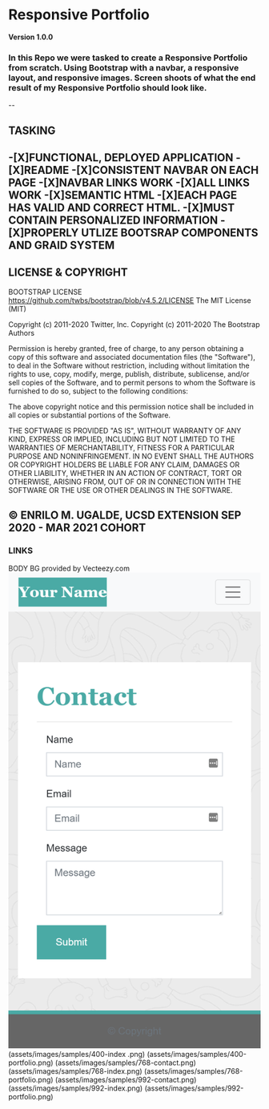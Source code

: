 # Responsive Portfolio
**Version 1.0.0**
### In this Repo we were tasked to create a Responsive Portfolio from scratch. Using Bootstrap with a navbar, a responsive layout, and responsive images. Screen shoots of what the end result of my Responsive Portfolio should look like.
--
## TASKING
-[X]FUNCTIONAL, DEPLOYED APPLICATION
-[X]README
-[X]CONSISTENT NAVBAR ON EACH PAGE
-[X]NAVBAR LINKS WORK
-[X]ALL LINKS WORK
-[X]SEMANTIC HTML
-[X]EACH PAGE HAS VALID AND CORRECT HTML.
-[X]MUST CONTAIN PERSONALIZED INFORMATION
-[X]PROPERLY UTLIZE BOOTSRAP COMPONENTS AND GRAID SYSTEM
---
## LICENSE & COPYRIGHT
BOOTSTRAP LICENSE
https://github.com/twbs/bootstrap/blob/v4.5.2/LICENSE
The MIT License (MIT)

Copyright (c) 2011-2020 Twitter, Inc.
Copyright (c) 2011-2020 The Bootstrap Authors

Permission is hereby granted, free of charge, to any person obtaining a copy
of this software and associated documentation files (the "Software"), to deal
in the Software without restriction, including without limitation the rights
to use, copy, modify, merge, publish, distribute, sublicense, and/or sell
copies of the Software, and to permit persons to whom the Software is
furnished to do so, subject to the following conditions:

The above copyright notice and this permission notice shall be included in
all copies or substantial portions of the Software.

THE SOFTWARE IS PROVIDED "AS IS", WITHOUT WARRANTY OF ANY KIND, EXPRESS OR
IMPLIED, INCLUDING BUT NOT LIMITED TO THE WARRANTIES OF MERCHANTABILITY,
FITNESS FOR A PARTICULAR PURPOSE AND NONINFRINGEMENT. IN NO EVENT SHALL THE
AUTHORS OR COPYRIGHT HOLDERS BE LIABLE FOR ANY CLAIM, DAMAGES OR OTHER
LIABILITY, WHETHER IN AN ACTION OF CONTRACT, TORT OR OTHERWISE, ARISING FROM,
OUT OF OR IN CONNECTION WITH THE SOFTWARE OR THE USE OR OTHER DEALINGS IN
THE SOFTWARE.

&copy; ENRILO M. UGALDE, UCSD EXTENSION SEP 2020 - MAR 2021 COHORT
----
### LINKS
BODY BG provided by Vecteezy.com
![Screen shoots of what end results should look like](assets/images/samples/400-contact.png)
(assets/images/samples/400-index .png)
(assets/images/samples/400-portfolio.png)
(assets/images/samples/768-contact.png)
(assets/images/samples/768-index.png)
(assets/images/samples/768-portfolio.png)
(assets/images/samples/992-contact.png)
(assets/images/samples/992-index.png)
(assets/images/samples/992-portfolio.png)